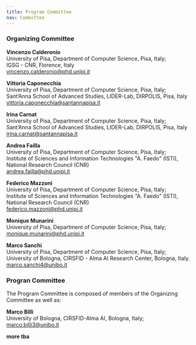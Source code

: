 ```yaml
---
title: Program Committee
nav: Committee
---
```



### Organizing Committee

**Vincenzo Calderonio**<br>
University of Pisa, Department of Computer Science, Pisa, Italy;<br>
IGSG - CNR, Florence, Italy<br>
<a href="mailto:vincenzo.calderonio@phd.unipi.it ">vincenzo.calderonio@phd.unipi.it <a>

**Vittoria Caponecchia**<br>
University of Pisa, Department of Computer Science, Pisa, Italy; <br>
Sant’Anna School of Advanced Studies, LIDER-Lab, DIRPOLIS, Pisa, Italy<br>
<a href="mailto:vittoria.caponecchia@santannapisa.it">vittoria.caponecchia@santannapisa.it<a>

**Irina Carnat**<br>
University of Pisa, Department of Computer Science, Pisa, Italy;<br>
Sant’Anna School of Advanced Studies, LIDER-Lab, DIRPOLIS, Pisa, Italy<br>
<a href="mailto:irina.carnat@santannapisa.it ">irina.carnat@santannapisa.it <a>

**Andrea Failla**<br>
University of Pisa, Department of Computer Science, Pisa, Italy;<br>
Institute of Sciences and Information Technologies "A. Faedo" (ISTI), National Research Council (CNR)<br>
<a href="mailto:andrea.failla@phd.unipi.it">andrea.failla@phd.unipi.it<a>

**Federico Mazzoni**<br>
University of Pisa, Department of Computer Science, Pisa, Italy;<br>
Institute of Sciences and Information Technologies "A. Faedo" (ISTI), National Research Council (CNR)<br>
<a href="mailto:federico.mazzoni@phd.unipi.it">federico.mazzoni@phd.unipi.it<a>

**Monique Munarini**<br>
University of Pisa, Department of Computer Science, Pisa, Italy;<br>
<a href="mailto:monique.munarini@phd.unipi.it">monique.munarini@phd.unipi.it<a>

**Marco Sanchi**<br>
University of Pisa, Department of Computer Science, Pisa, Italy;<br>
University of Bologna, CIRSFID - Alma AI Research Center, Bologna, Italy.<br>
<a href="mailto:marco.sanchi4@unibo.it">marco.sanchi4@unibo.it<a>


### Progran Committee

The Program Committee is composed of members of the Organizing Committee as well as:

**Marco Billi**<br>
University of Bologna, CIRSFID-Alma AI, Bologna, Italy;<br>
<a href="mailto:marco.billi3@unibo.it">marco.billi3@unibo.it<a><br>


**more tba**